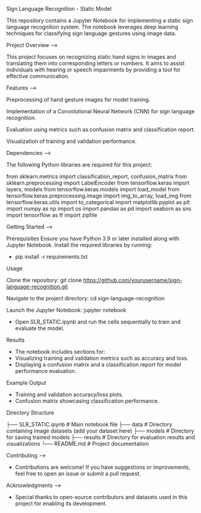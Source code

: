 Sign Language Recognition - Static Model

This repository contains a Jupyter Notebook for implementing a static sign language recognition system. The notebook leverages deep learning techniques for classifying sign language gestures using image data.

Project Overview -->

This project focuses on recognizing static hand signs in images and translating them into corresponding letters or numbers. It aims to assist individuals with hearing or speech impairments by providing a tool for effective communication.

Features -->

Preprocessing of hand gesture images for model training.

Implementation of a Convolutional Neural Network (CNN) for sign language recognition.

Evaluation using metrics such as confusion matrix and classification report.

Visualization of training and validation performance.

Dependencies -->

The following Python libraries are required for this project:

from sklearn.metrics import classification_report, confusion_matrix
from sklearn.preprocessing import LabelEncoder
from tensorflow.keras import layers, models
from tensorflow.keras.models import load_model
from tensorflow.keras.preprocessing.image import img_to_array, load_img
from tensorflow.keras.utils import to_categorical
import matplotlib.pyplot as plt
import numpy as np
import os
import pandas as pd
import seaborn as sns
import tensorflow as tf
import zipfile

Getting Started -->

Prerequisites
Ensure you have Python 3.9 or later installed along with Jupyter Notebook. Install the required libraries by running:
- pip install -r requirements.txt

Usage

Clone the repository:
git clone https://github.com/yourusername/sign-language-recognition.git

Navigate to the project directory:
cd sign-language-recognition

Launch the Jupyter Notebook:
jupyter notebook
- Open SLR_STATIC.ipynb and run the cells sequentially to train and evaluate the model.

Results
- The notebook includes sections for:
- Visualizing training and validation metrics such as accuracy and loss.
- Displaying a confusion matrix and a classification report for model performance evaluation.

Example Output
- Training and validation accuracy/loss plots.
- Confusion matrix showcasing classification performance.

Directory Structure

├── SLR_STATIC.ipynb         # Main notebook file
├── data                     # Directory containing image datasets (add your dataset here)
├── models                   # Directory for saving trained models
├── results                  # Directory for evaluation results and visualizations
└── README.md                # Project documentation

Contributing -->
- Contributions are welcome! If you have suggestions or improvements, feel free to open an issue or submit a pull request.

Acknowledgments -->
- Special thanks to open-source contributors and datasets used in this project for enabling its development.
